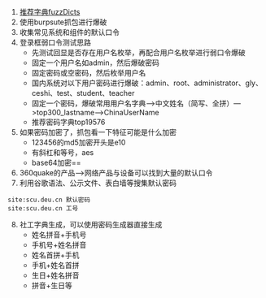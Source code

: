 1. [推荐字典fuzzDicts](https://github.com/TheKingOfDuck/fuzzDicts)
2. 使用burpsute抓包进行爆破
3. 收集常见系统和组件的默认口令
4. 登录框弱口令测试思路
	- 先测试回显是否存在用户名枚举，再配合用户名枚举进行弱口令爆破
	- 固定一个用户名如admin，然后爆破密码
	- 固定密码或空密码，然后枚举用户名
	- 国内系统对以下用户密码进行爆破：admin、root、administrator、gly、ceshi、test、student、teacher
	- 固定一个密码，爆破常用用户名字典——>中文姓名（简写、全拼）—>top300_lastname—>ChinaUserName
	- 推荐密码字典top19576
5. 如果密码加密了，抓包看一下特征可能是什么加密
	- 123456的md5加密开头是e10
	- 有斜杠和等号，aes
	- base64加密==
6. 360quake的产品—>网络产品与设备可以找到大量的默认口令
7. 利用谷歌语法、公示文件、表白墙等搜集默认密码
```
site:scu.deu.cn 默认密码
site:scu.deu.cn 工号
```
8. 社工字典生成，可以使用密码生成器直接生成
	- 姓名拼音+手机号
	- 手机号+姓名拼音
	- 姓名首拼+手机
	- 手机+姓名首拼
	- 生日+姓名拼音
	- 拼音+生日等
